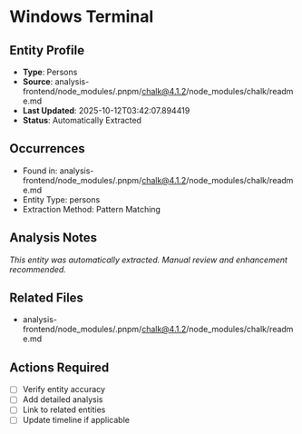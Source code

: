 # Windows Terminal

## Entity Profile
- **Type**: Persons
- **Source**: analysis-frontend/node_modules/.pnpm/chalk@4.1.2/node_modules/chalk/readme.md
- **Last Updated**: 2025-10-12T03:42:07.894419
- **Status**: Automatically Extracted

## Occurrences
- Found in: analysis-frontend/node_modules/.pnpm/chalk@4.1.2/node_modules/chalk/readme.md
- Entity Type: persons
- Extraction Method: Pattern Matching

## Analysis Notes
*This entity was automatically extracted. Manual review and enhancement recommended.*

## Related Files
- analysis-frontend/node_modules/.pnpm/chalk@4.1.2/node_modules/chalk/readme.md

## Actions Required
- [ ] Verify entity accuracy
- [ ] Add detailed analysis
- [ ] Link to related entities
- [ ] Update timeline if applicable
